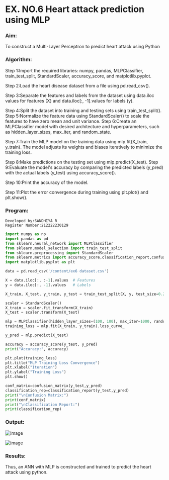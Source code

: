 # EX. NO.6 Heart attack prediction using MLP
### Aim:
To construct a  Multi-Layer Perceptron to predict heart attack using Python
### Algorithm:
Step 1:Import the required libraries: numpy, pandas, MLPClassifier, train_test_split, StandardScaler, accuracy_score, and matplotlib.pyplot.

Step 2:Load the heart disease dataset from a file using pd.read_csv().

Step 3:Separate the features and labels from the dataset using data.iloc values for features (X) and data.iloc[:, -1].values for labels (y).

Step 4:Split the dataset into training and testing sets using train_test_split().
Step 5:Normalize the feature data using StandardScaler() to scale the features to have zero mean and unit variance.
Step 6:Create an MLPClassifier model with desired architecture and hyperparameters, such as hidden_layer_sizes, max_iter, and random_state.

Step 7:Train the MLP model on the training data using mlp.fit(X_train, y_train). The model adjusts its weights and biases iteratively to minimize the training loss.

Step 8:Make predictions on the testing set using mlp.predict(X_test).
Step 9:Evaluate the model's accuracy by comparing the predicted labels (y_pred) with the actual labels (y_test) using accuracy_score().

Step 10:Print the accuracy of the model.

Step 11:Plot the error convergence during training using plt.plot() and plt.show().
### Program: 
```
Developed by:SANDHIYA R
Register Number:212222230129
```
```python
import numpy as np
import pandas as pd
from sklearn.neural_network import MLPClassifier
from sklearn.model_selection import train_test_split
from sklearn.preprocessing import StandardScaler
from sklearn.metrics import accuracy_score,classification_report,confusion_matrix
import matplotlib.pyplot as plt

data = pd.read_csv('/content/ex6 dataset.csv')

X = data.iloc[:, :-1].values  # Features
y = data.iloc[:, -1].values   # Labels

X_train, X_test, y_train, y_test = train_test_split(X, y, test_size=0.2, random_state=42)

scaler = StandardScaler()
X_train = scaler.fit_transform(X_train)
X_test = scaler.transform(X_test)

mlp = MLPClassifier(hidden_layer_sizes=(100, 100), max_iter=1000, random_state=42)
training_loss = mlp.fit(X_train, y_train).loss_curve_

y_pred = mlp.predict(X_test)

accuracy = accuracy_score(y_test, y_pred)
print("Accuracy:", accuracy)

plt.plot(training_loss)
plt.title("MLP Training Loss Convergence")
plt.xlabel("Iteration")
plt.ylabel("Training Loss")
plt.show()

conf_matrix=confusion_matrix(y_test,y_pred)
classification_rep=classification_report(y_test,y_pred)
print("\nConfusion Matrix:")
print(conf_matrix)
print("\nClassification Report:")
print(classification_rep)

```
### Output:
![image](https://github.com/SandhiyaR1/EX-6-NN/assets/113497571/d9259ba0-ef8e-493d-82c8-e04722947a8c)

![image](https://github.com/SandhiyaR1/EX-6-NN/assets/113497571/cf48bee0-3666-4019-a7fd-388741b2b98e)

### Results:
Thus, an ANN with MLP is constructed and trained to predict the heart attack using python.
